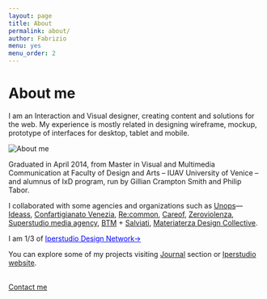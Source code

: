 ```yaml
---
layout: page
title: About
permalink: about/
author: Fabrizio
menu: yes
menu_order: 2
---
```


<script>
  (function(i,s,o,g,r,a,m){i['GoogleAnalyticsObject']=r;i[r]=i[r]||function(){
  (i[r].q=i[r].q||[]).push(arguments)},i[r].l=1*new Date();a=s.createElement(o),
  m=s.getElementsByTagName(o)[0];a.async=1;a.src=g;m.parentNode.insertBefore(a,m)
  })(window,document,'script','//www.google-analytics.com/analytics.js','ga');

  ga('create', 'UA-68671681-1', 'auto');
  ga('send', 'pageview');

</script>

<h1>About me</h1>

<p>
I am an Interaction and Visual designer, creating content and solutions for the web. My experience is mostly related in designing wireframe, mockup, prototype of interfaces for desktop, tablet and mobile.
</p>

<img src="http://payload122.cargocollective.com/1/10/325579/4757906/me.jpg" alt="About me">


<p>
Graduated in April 2014, from Master in Visual and Multimedia Communication at Faculty of Design and Arts – IUAV University of Venice – and alumnus of IxD program, run by Gillian Crampton Smith and Philip Tabor. </p>

<p>
I collaborated with some agencies and organizations such as <a href="https://www.unops.org/english/Pages/Home.aspx" target="_blank">Unops</a>—<a href="http://www.ideassonline.org/public/pdf/AboutIDEASS2013ENG.pdf" target="_blank">Ideass</a>, <a href="http://www.artigianivenezia.it/" target="_blank">Confartigianato Venezia</a>, <a href="http://www.recommon.org/" target="_blank">Re:common</a>, <a href="https://www.careof.org/" target="_blank">Careof</a>, <a href="http://www.zeroviolenza.it/" target="_blank">Zeroviolenza</a>, <a href="http://www.superstudioagency.com/" target="_blank">Superstudio media agency</a>, <a href="http://www.breaking-the-mould.com/it.php" target="_blank">BTM</a> + <a href="http://www.salviati.com/" target="_blank">Salviati</a>, <a href="http://materiaterza.com/" target="_blank">Materiaterza Design Collective</a>.
</p>

I am 1/3 of <a href="http://www.iperstudio.net/about" style="color: blue" target="_blank">Iperstudio Design Network→</a>

You can explore some of my projects visiting [Journal](http://fabriziogoglia.com//journal/) section or <a href="http://www.iperstudio.net/" target="_blank">Iperstudio website</a>.

<!-- For collaborative inquiries or sharing ideas please contact me via <a href="mailto:info@fabriziogoglia.com">email</a>. -->
<br>
<a href="mailto:info@fabriziogoglia.com" class="button">Contact me</a>
